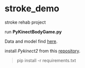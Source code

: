 # stroke_demo
stroke rehab project

run **PyKinectBodyGame.py**

Data and model find [here](https://drive.google.com/drive/folders/1Fya_qW3FWdxVDJFRJKCEVjpzEJCF7Yyn?usp=sharing). 

install *Pykinect2* from this [repository](https://github.com/Kinect/PyKinect2).
> pip install -r requirements.txt
